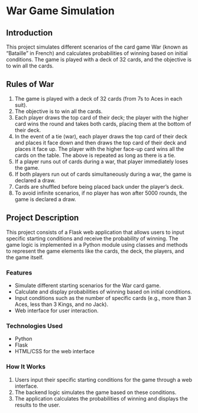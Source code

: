 # War Game Simulation

## Introduction

This project simulates different scenarios of the card game War (known as “Bataille” in French) and calculates probabilities of winning based on initial conditions. The game is played with a deck of 32 cards, and the objective is to win all the cards. 

## Rules of War

1. The game is played with a deck of 32 cards (from 7s to Aces in each suit).
2. The objective is to win all the cards.
3. Each player draws the top card of their deck; the player with the higher card wins the round and takes both cards, placing them at the bottom of their deck.
4. In the event of a tie (war), each player draws the top card of their deck and places it face down and then draws the top card of their deck and places it face up. The player with the higher face-up card wins all the cards on the table. The above is repeated as long as there is a tie.
5. If a player runs out of cards during a war, that player immediately loses the game.
6. If both players run out of cards simultaneously during a war, the game is declared a draw.
7. Cards are shuffled before being placed back under the player’s deck.
8. To avoid infinite scenarios, if no player has won after 5000 rounds, the game is declared a draw.

## Project Description

This project consists of a Flask web application that allows users to input specific starting conditions and receive the probability of winning. The game logic is implemented in a Python module using classes and methods to represent the game elements like the cards, the deck, the players, and the game itself.

### Features

- Simulate different starting scenarios for the War card game.
- Calculate and display probabilities of winning based on initial conditions.
- Input conditions such as the number of specific cards (e.g., more than 3 Aces, less than 3 Kings, and no Jack).
- Web interface for user interaction.

### Technologies Used

- Python
- Flask
- HTML/CSS for the web interface

### How It Works

1. Users input their specific starting conditions for the game through a web interface.
2. The backend logic simulates the game based on these conditions.
3. The application calculates the probabilities of winning and displays the results to the user.
